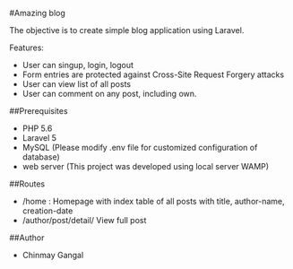 #Amazing blog

The objective is to create simple blog application using Laravel.

Features:

- User can singup, login, logout 
- Form entries are protected against Cross-Site Request Forgery attacks
- User can view list of all posts
- User can comment on any post, including own.

##Prerequisites

- PHP 5.6
- Laravel 5
- MySQL (Please modify .env file for customized configuration of database)
- web server    (This project was developed using local server WAMP)

##Routes

- /home     : Homepage with index table of all posts with title, author-name, creation-date
- /author/post/detail/<enter post-id-here> View full post

##Author
- Chinmay Gangal